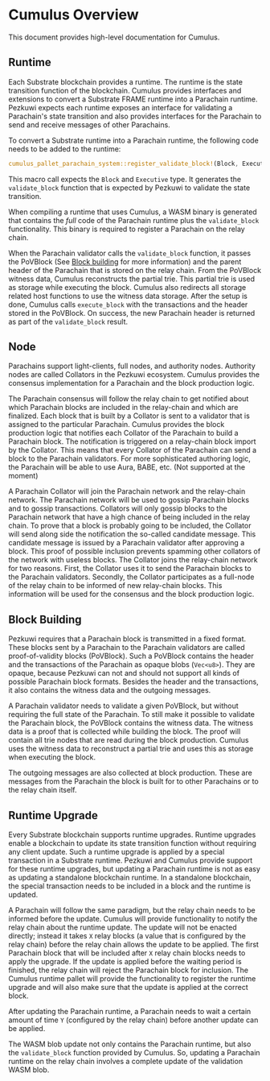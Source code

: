 # Cumulus Overview

This document provides high-level documentation for Cumulus.

## Runtime

Each Substrate blockchain provides a runtime. The runtime is the state transition function of the
blockchain. Cumulus provides interfaces and extensions to convert a Substrate FRAME runtime into a
Parachain runtime. Pezkuwi expects each runtime exposes an interface for validating a
Parachain's state transition and also provides interfaces for the Parachain to send and receive
messages of other Parachains.

To convert a Substrate runtime into a Parachain runtime, the following code needs to be added to the
runtime:
```rust
cumulus_pallet_parachain_system::register_validate_block!(Block, Executive);
```

This macro call expects the `Block` and `Executive` type. It generates the `validate_block` function
that is expected by Pezkuwi to validate the state transition.

When compiling a runtime that uses Cumulus, a WASM binary is generated that contains the *full* code
of the Parachain runtime plus the `validate_block` functionality. This binary is required to
register a Parachain on the relay chain.

When the Parachain validator calls the `validate_block` function, it passes the PoVBlock (See [Block
building](#block-building) for more information) and the parent header of the Parachain that is
stored on the relay chain. From the PoVBlock witness data, Cumulus reconstructs the partial trie.
This partial trie is used as storage while executing the block. Cumulus also redirects all storage
related host functions to use the witness data storage. After the setup is done, Cumulus calls
`execute_block` with the transactions and the header stored in the PoVBlock. On success, the new
Parachain header is returned as part of the `validate_block` result.

## Node

Parachains support light-clients, full nodes, and authority nodes. Authority nodes are called
Collators in the Pezkuwi ecosystem. Cumulus provides the consensus implementation for a
Parachain and the block production logic.

The Parachain consensus will follow the relay chain to get notified about which Parachain blocks are
included in the relay-chain and which are finalized. Each block that is built by a Collator is sent
to a validator that is assigned to the particular Parachain. Cumulus provides the block production
logic that notifies each Collator of the Parachain to build a Parachain block. The
notification is triggered on a relay-chain block import by the Collator. This means that every
Collator of the Parachain can send a block to the Parachain validators. For more sophisticated
authoring logic, the Parachain will be able to use Aura, BABE, etc. (Not supported at the moment)

A Parachain Collator will join the Parachain network and the relay-chain network. The Parachain
network will be used to gossip Parachain blocks and to gossip transactions. Collators will only
gossip blocks to the Parachain network that have a high chance of being included in the relay
chain. To prove that a block is probably going to be included, the Collator will send along side
the notification the so-called candidate message. This candidate message is issued by a Parachain
validator after approving a block. This proof of possible inclusion prevents spamming other collators
of the network with useless blocks.
The Collator joins the relay-chain network for two reasons. First, the Collator uses it to send the
Parachain blocks to the Parachain validators. Secondly, the Collator participates as a full-node
of the relay chain to be informed of new relay-chain blocks. This information will be used for the
consensus and the block production logic.

## Block Building

Pezkuwi requires that a Parachain block is transmitted in a fixed format. These blocks sent by a
Parachain to the Parachain validators are called proof-of-validity blocks (PoVBlock). Such a
PoVBlock contains the header and the transactions of the Parachain as opaque blobs (`Vec<u8>`). They
are opaque, because Pezkuwi can not and should not support all kinds of possible Parachain block
formats. Besides the header and the transactions, it also contains the witness data and the outgoing
messages.

A Parachain validator needs to validate a given PoVBlock, but without requiring the full state of
the Parachain. To still make it possible to validate the Parachain block, the PoVBlock contains the
witness data. The witness data is a proof that is collected while building the block. The proof will
contain all trie nodes that are read during the block production. Cumulus uses the witness data to
reconstruct a partial trie and uses this as storage when executing the block.

The outgoing messages are also collected at block production. These are messages from the Parachain
the block is built for to other Parachains or to the relay chain itself.

## Runtime Upgrade

Every Substrate blockchain supports runtime upgrades. Runtime upgrades enable a blockchain to update
its state transition function without requiring any client update. Such a runtime upgrade is applied
by a special transaction in a Substrate runtime. Pezkuwi and Cumulus provide support for these
runtime upgrades, but updating a Parachain runtime is not as easy as updating a standalone
blockchain runtime. In a standalone blockchain, the special transaction needs to be included in a
block and the runtime is updated.

A Parachain will follow the same paradigm, but the relay chain needs to be informed before
the update. Cumulus will provide functionality to notify the relay chain about the runtime update. The
update will not be enacted directly; instead it takes `X` relay blocks (a value that is configured
by the relay chain) before the relay chain allows the update to be applied. The first Parachain
block that will be included after `X` relay chain blocks needs to apply the upgrade.
If the update is applied before the waiting period is finished, the relay chain will reject the
Parachain block for inclusion. The Cumulus runtime pallet will provide the functionality to
register the runtime upgrade and will also make sure that the update is applied at the correct block.

After updating the Parachain runtime, a Parachain needs to wait a certain amount of time `Y`
(configured by the relay chain) before another update can be applied.

The WASM blob update not only contains the Parachain runtime, but also the `validate_block`
function provided by Cumulus. So, updating a Parachain runtime on the relay chain involves a
complete update of the validation WASM blob.
